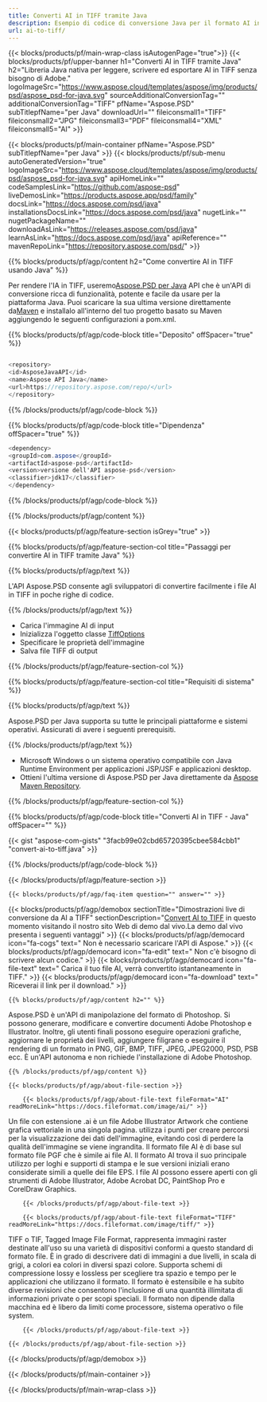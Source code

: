 ```yaml
---
title: Converti AI in TIFF tramite Java
description: Esempio di codice di conversione Java per il formato AI in file TIFF. Utilizzare questo codice di esempio per convertire l'IA in TIFF all'interno di qualsiasi applicazione basata su Java Web o desktop.
url: ai-to-tiff/
---
```


{{< blocks/products/pf/main-wrap-class isAutogenPage="true">}}
{{< blocks/products/pf/upper-banner h1="Converti AI in TIFF tramite Java" h2="Libreria Java nativa per leggere, scrivere ed esportare AI in TIFF senza bisogno di Adobe." logoImageSrc="https://www.aspose.cloud/templates/aspose/img/products/psd/aspose_psd-for-java.svg" sourceAdditionalConversionTag="" additionalConversionTag="TIFF" pfName="Aspose.PSD" subTitlepfName="per Java" downloadUrl="" fileiconsmall1="TIFF" fileiconsmall2="JPG" fileiconsmall3="PDF" fileiconsmall4="XML" fileiconsmall5="AI" >}}

{{< blocks/products/pf/main-container pfName="Aspose.PSD" subTitlepfName="per Java" >}}
{{< blocks/products/pf/sub-menu autoGeneratedVersion="true" logoImageSrc="https://www.aspose.cloud/templates/aspose/img/products/psd/aspose_psd-for-java.svg" apiHomeLink="" codeSamplesLink="https://github.com/aspose-psd" liveDemosLink="https://products.aspose.app/psd/family" docsLink="https://docs.aspose.com/psd/java" installationsDocsLink="https://docs.aspose.com/psd/java" nugetLink="" nugetPackageName="" downloadAsLink="https://releases.aspose.com/psd/java" learnAsLink="https://docs.aspose.com/psd/java" apiReference="" mavenRepoLink="https://repository.aspose.com/psd/" >}}

{{% blocks/products/pf/agp/content h2="Come convertire AI in TIFF usando Java" %}}

Per rendere l'IA in TIFF, useremo<a href="/psd/{{< lang-code >}}java">Aspose.PSD per Java</a> API che è un'API di conversione ricca di funzionalità, potente e facile da usare per la piattaforma Java. Puoi scaricare la sua ultima versione direttamente da<a href="https://repository.aspose.com/psd/">Maven</a> e installalo all'interno del tuo progetto basato su Maven aggiungendo le seguenti configurazioni a pom.xml.

{{% blocks/products/pf/agp/code-block title="Deposito" offSpacer="true" %}}

```cs

<repository>
<id>AsposeJavaAPI</id>
<name>Aspose API Java</name>
<url>https://repository.aspose.com/repo/</url>
</repository>

```

{{% /blocks/products/pf/agp/code-block %}}

{{% blocks/products/pf/agp/code-block title="Dipendenza" offSpacer="true" %}}

```cs
<dependency>
<groupId>com.aspose</groupId>
<artifactId>aspose-psd</artifactId>
<version>versione dell'API aspose-psd</version>
<classifier>jdk17</classifier>
</dependency>

```

{{% /blocks/products/pf/agp/code-block %}}

{{% /blocks/products/pf/agp/content %}}

{{< blocks/products/pf/agp/feature-section isGrey="true" >}}

{{% blocks/products/pf/agp/feature-section-col title="Passaggi per convertire AI in TIFF tramite Java" %}}

{{% blocks/products/pf/agp/text %}}

 L'API Aspose.PSD consente agli sviluppatori di convertire facilmente i file AI in TIFF in poche righe di codice.

{{% /blocks/products/pf/agp/text %}}

- Carica l'immagine AI di input
- Inizializza l'oggetto classe [TiffOptions](https://apiference.aspose.com/psd/java/com.aspose.psd.imageoptions/tiffOptions)
- Specificare le proprietà dell'immagine
- Salva file TIFF di output

{{% /blocks/products/pf/agp/feature-section-col %}}

{{% blocks/products/pf/agp/feature-section-col title="Requisiti di sistema" %}}

{{% blocks/products/pf/agp/text %}}

 Aspose.PSD per Java supporta su tutte le principali piattaforme e sistemi operativi. Assicurati di avere i seguenti prerequisiti.

{{% /blocks/products/pf/agp/text %}}

- Microsoft Windows o un sistema operativo compatibile con Java Runtime Environment per applicazioni JSP/JSF e applicazioni desktop.
- Ottieni l'ultima versione di Aspose.PSD per Java direttamente da
 [Aspose Maven Repository](https://repository.aspose.com/psd/).

{{% /blocks/products/pf/agp/feature-section-col %}}

{{% blocks/products/pf/agp/code-block title="Converti AI in TIFF - Java" offSpacer="" %}}

{{< gist "aspose-com-gists" "3facb99e02cbd65720395cbee584cbb1" "convert-ai-to-tiff.java" >}}

{{% /blocks/products/pf/agp/code-block %}}

{{< /blocks/products/pf/agp/feature-section >}}

    {{< blocks/products/pf/agp/faq-item question="" answer="" >}}
 

<!-- aboutfile Starts -->

{{< blocks/products/pf/agp/demobox sectionTitle="Dimostrazioni live di conversione da AI a TIFF" sectionDescription="[Convert AI to TIFF](https://products.aspose.app/psd/conversion/ai-to-tiff) in questo momento visitando il nostro sito Web di demo dal vivo.La demo dal vivo presenta i seguenti vantaggi" >}}
        {{< blocks/products/pf/agp/democard icon="fa-cogs" text=" Non è necessario scaricare l'API di Aspose." >}}
        {{< blocks/products/pf/agp/democard icon="fa-edit" text=" Non c'è bisogno di scrivere alcun codice." >}}
        {{< blocks/products/pf/agp/democard icon="fa-file-text" text=" Carica il tuo file AI, verrà convertito istantaneamente in TIFF." >}}
        {{< blocks/products/pf/agp/democard icon="fa-download" text=" Riceverai il link per il download." >}}

    {{% blocks/products/pf/agp/content h2="" %}}

Aspose.PSD è un'API di manipolazione del formato di Photoshop. Si possono generare, modificare e convertire documenti Adobe Photoshop e Illustrator. Inoltre, gli utenti finali possono eseguire operazioni grafiche, aggiornare le proprietà dei livelli, aggiungere filigrane o eseguire il rendering di un formato in PNG, GIF, BMP, TIFF, JPEG, JPEG2000, PSD, PSB ecc. È un'API autonoma e non richiede l'installazione di Adobe Photoshop.  



    {{% /blocks/products/pf/agp/content %}}

    {{< blocks/products/pf/agp/about-file-section >}}

        {{< blocks/products/pf/agp/about-file-text fileFormat="AI" readMoreLink="https://docs.fileformat.com/image/ai/" >}}
Un file con estensione .ai è un file Adobe Illustrator Artwork che contiene grafica vettoriale in una singola pagina. utilizza i punti per creare percorsi per la visualizzazione dei dati dell'immagine, evitando così di perdere la qualità dell'immagine se viene ingrandita. Il formato file AI è di base sul formato file PGF che è simile ai file AI. Il formato AI trova il suo principale utilizzo per loghi e supporti di stampa e le sue versioni iniziali erano considerate simili a quelle dei file EPS. I file AI possono essere aperti con gli strumenti di Adobe Illustrator, Adobe Acrobat DC, PaintShop Pro e CorelDraw Graphics.

        {{< /blocks/products/pf/agp/about-file-text >}}

        {{< blocks/products/pf/agp/about-file-text fileFormat="TIFF" readMoreLink="https://docs.fileformat.com/image/tiff/" >}}
TIFF o TIF, Tagged Image File Format, rappresenta immagini raster destinate all'uso su una varietà di dispositivi conformi a questo standard di formato file. È in grado di descrivere dati di immagini a due livelli, in scala di grigi, a colori ea colori in diversi spazi colore. Supporta schemi di compressione lossy e lossless per scegliere tra spazio e tempo per le applicazioni che utilizzano il formato. Il formato è estensibile e ha subito diverse revisioni che consentono l'inclusione di una quantità illimitata di informazioni private o per scopi speciali. Il formato non dipende dalla macchina ed è libero da limiti come processore, sistema operativo o file system.

        {{< /blocks/products/pf/agp/about-file-text >}}

    {{< /blocks/products/pf/agp/about-file-section >}}

{{< /blocks/products/pf/agp/demobox >}}

<!-- aboutfile Ends -->



{{< /blocks/products/pf/main-container >}}
    
{{< /blocks/products/pf/main-wrap-class >}}
